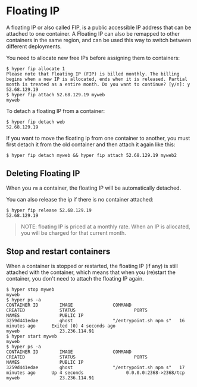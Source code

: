 # Floating IP

A floating IP or also called FIP, is a public accessible IP address that can be attached to one container. A Floating IP can also be remapped to other containers in the same region, and can be used this way to switch between different deployments.

You need to allocate new free IPs before assigning them to containers:

    $ hyper fip allocate 1
    Please note that Floating IP (FIP) is billed monthly. The billing begins when a new IP is allocated, ends when it is released. Partial month is treated as a entire month. Do you want to continue? [y/n]: y
    52.68.129.19
    $ hyper fip attach 52.68.129.19 myweb
    myweb

To detach a floating IP from a container:

    $ hyper fip detach web
    52.68.129.19

If you want to move the floating ip from one container to another, you must first detach it from the old container and then attach it again like this:

    $ hyper fip detach myweb && hyper fip attach 52.68.129.19 myweb2

## Deleting Floating IP

When you `rm` a container, the floating IP will be automatically detached.

You can also release the ip if there is no container attached:

    $ hyper fip release 52.68.129.19
    52.68.129.19

> NOTE: floating IP is priced at a monthly rate. When an IP is allocated, you will be charged for that current month.

## Stop and restart containers

When a container is stopped or restarted, the floating IP (if any) is still attached with the container, which means that when you (re)start the container, you don't need to attach the floating IP again.

    $ hyper stop myweb
    myweb
    $ hyper ps -a
	CONTAINER ID        IMAGE               COMMAND                  CREATED             STATUS                      PORTS                      NAMES               PUBLIC IP
	3259d441edae        ghost               "/entrypoint.sh npm s"   16 minutes ago      Exited (0) 4 seconds ago                               myweb          		23.236.114.91
    $ hyper start myweb
    myweb
    $ hyper ps -a
    CONTAINER ID        IMAGE               COMMAND                  CREATED             STATUS                      PORTS                      NAMES               PUBLIC IP
	3259d441edae        ghost               "/entrypoint.sh npm s"   17 minutes ago      Up 4 seconds                0.0.0.0:2368->2368/tcp     myweb        		23.236.114.91
